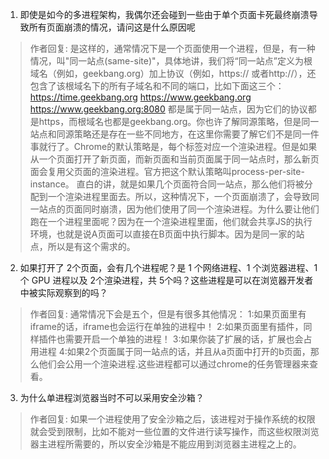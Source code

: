 1. 即使是如今的多进程架构，我偶尔还会碰到一些由于单个页面卡死最终崩溃导致所有页面崩溃的情况，请问这是什么原因呢
> 作者回复: 是这样的，通常情况下是一个页面使用一个进程，但是，有一种情况，叫"同一站点(same-site)"，具体地讲，我们将“同一站点”定义为根域名（例如，geekbang.org）加上协议（例如，https:// 或者http://），还包含了该根域名下的所有子域名和不同的端口，比如下面这三个：
> https://time.geekbang.org
> https://www.geekbang.org
> https://www.geekbang.org:8080
> 都是属于同一站点，因为它们的协议都是https，而根域名也都是geekbang.org。你也许了解同源策略，但是同一站点和同源策略还是存在一些不同地方，在这里你需要了解它们不是同一件事就行了。Chrome的默认策略是，每个标签对应一个渲染进程。但是如果从一个页面打开了新页面，而新页面和当前页面属于同一站点时，那么新页面会复用父页面的渲染进程。官方把这个默认策略叫process-per-site-instance。
直白的讲，就是如果几个页面符合同一站点，那么他们将被分配到一个渲染进程里面去。所以，这种情况下，一个页面崩溃了，会导致同一站点的页面同时崩溃，因为他们使用了同一个渲染进程。为什么要让他们跑在一个进程里面呢？因为在一个渲染进程里面，他们就会共享JS的执行环境，也就是说A页面可以直接在B页面中执行脚本。因为是同一家的站点，所以是有这个需求的。


2. 如果打开了 2个页面，会有几个进程呢？是 1 个网络进程、1 个浏览器进程、1 个 GPU 进程以及 2个渲染进程，共 5个吗？这些进程是可以在浏览器开发者中被实际观察到的吗？
> 作者回复: 通常情况下会是五个，但是有很多其他情况：
> 1:如果页面里有iframe的话，iframe也会运行在单独的进程中！
> 2:如果页面里有插件，同样插件也需要开启一个单独的进程！
> 3:如果你装了扩展的话，扩展也会占用进程
> 4:如果2个页面属于同一站点的话，并且从a页面中打开的b页面，那么他们会公用一个渲染进程.这些进程都可以通过chrome的任务管理器来查看。

3. 为什么单进程浏览器当时不可以采用安全沙箱？
> 作者回复: 如果一个进程使用了安全沙箱之后，该进程对于操作系统的权限就会受到限制，比如不能对一些位置的文件进行读写操作，而这些权限浏览器主进程所需要的，所以安全沙箱是不能应用到浏览器主进程之上的。